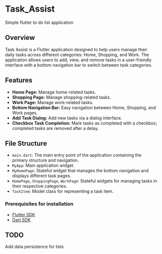 # Task_Assist
Simple flutter to do list application

## Overview

Task Assist is a Flutter application designed to help users manage their daily tasks across different categories: Home, Shopping, and Work. The application allows users to add, view, and remove tasks in a user-friendly interface with a bottom navigation bar to switch between task categories.

## Features

- **Home Page:** Manage home-related tasks.
- **Shopping Page:** Manage shopping-related tasks.
- **Work Page:** Manage work-related tasks.
- **Bottom Navigation Bar:** Easy navigation between Home, Shopping, and Work pages.
- **Add Task Dialog:** Add new tasks via a dialog interface.
- **Checkbox Task Completion:** Mark tasks as completed with a checkbox; completed tasks are removed after a delay.

## File Structure

- `main.dart`: The main entry point of the application containing the primary structure and navigation.
- `MyApp`: Main application widget.
- `MyHomePage`: Stateful widget that manages the bottom navigation and displays different task pages.
- `HomePage`, `ShoppingPage`, `WorkPage`: Stateful widgets for managing tasks in their respective categories.
- `TaskItem`: Model class for representing a task item.

### Prerequisites for installation

- [Flutter SDK](https://flutter.dev/docs/get-started/install)
- [Dart SDK](https://dart.dev/get-dart)

## TODO
Add data persistence for lists
